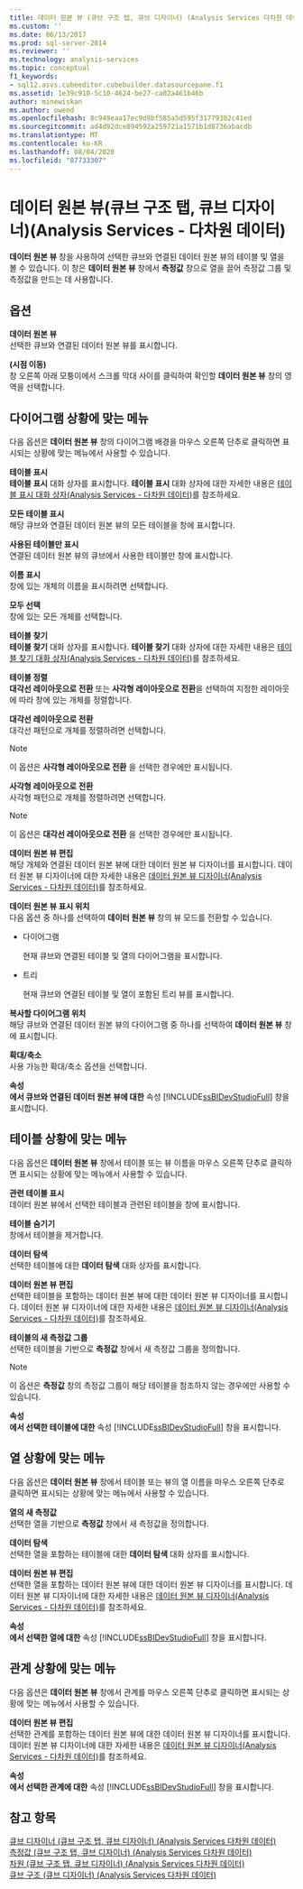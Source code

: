 ```yaml
---
title: 데이터 원본 뷰 (큐브 구조 탭, 큐브 디자이너) (Analysis Services 다차원 데이터) | Microsoft Docs
ms.custom: ''
ms.date: 06/13/2017
ms.prod: sql-server-2014
ms.reviewer: ''
ms.technology: analysis-services
ms.topic: conceptual
f1_keywords:
- sql12.asvs.cubeeditor.cubebuilder.datasourcepane.f1
ms.assetid: 1e39c910-5c10-4624-be27-ca02a461b46b
author: minewiskan
ms.author: owend
ms.openlocfilehash: 8c949eaa17ec9d8bf585a5d595f31779382c41ed
ms.sourcegitcommit: ad4d92dce894592a259721a1571b1d8736abacdb
ms.translationtype: MT
ms.contentlocale: ko-KR
ms.lasthandoff: 08/04/2020
ms.locfileid: "87733307"
---
```

# <a name="data-source-view-cube-structure-tab-cube-designer-analysis-services---multidimensional-data"></a>데이터 원본 뷰(큐브 구조 탭, 큐브 디자이너)(Analysis Services - 다차원 데이터)
  **데이터 원본 뷰** 창을 사용하여 선택한 큐브와 연결된 데이터 원본 뷰의 테이블 및 열을 볼 수 있습니다. 이 창은 **데이터 원본 뷰** 창에서 **측정값** 창으로 열을 끌어 측정값 그룹 및 측정값을 만드는 데 사용합니다.  
  
## <a name="options"></a>옵션  
 **데이터 원본 뷰**  
 선택한 큐브와 연결된 데이터 원본 뷰를 표시합니다.  
  
 **(시점 이동)**  
 창 오른쪽 아래 모퉁이에서 스크롤 막대 사이를 클릭하여 확인할 **데이터 원본 뷰** 창의 영역을 선택합니다.  
  
## <a name="diagram-context-menu"></a>다이어그램 상황에 맞는 메뉴  
 다음 옵션은 **데이터 원본 뷰** 창의 다이어그램 배경을 마우스 오른쪽 단추로 클릭하면 표시되는 상황에 맞는 메뉴에서 사용할 수 있습니다.  
  
 **테이블 표시**  
 **테이블 표시** 대화 상자를 표시합니다. **테이블 표시** 대화 상자에 대한 자세한 내용은 [테이블 표시 대화 상자&#40;Analysis Services - 다차원 데이터&#41;](show-table-dialog-box-analysis-services-multidimensional-data.md)를 참조하세요.  
  
 **모든 테이블 표시**  
 해당 큐브와 연결된 데이터 원본 뷰의 모든 테이블을 창에 표시합니다.  
  
 **사용된 테이블만 표시**  
 연결된 데이터 원본 뷰의 큐브에서 사용한 테이블만 창에 표시합니다.  
  
 **이름 표시**  
 창에 있는 개체의 이름을 표시하려면 선택합니다.  
  
 **모두 선택**  
 창에 있는 모든 개체를 선택합니다.  
  
 **테이블 찾기**  
 **테이블 찾기** 대화 상자를 표시합니다. **테이블 찾기** 대화 상자에 대한 자세한 내용은 [테이블 찾기 대화 상자&#40;Analysis Services - 다차원 데이터&#41;](find-table-dialog-box-analysis-services-multidimensional-data.md)를 참조하세요.  
  
 **테이블 정렬**  
 **대각선 레이아웃으로 전환** 또는 **사각형 레이아웃으로 전환**을 선택하여 지정한 레이아웃에 따라 창에 있는 개체를 정렬합니다.  
  
 **대각선 레이아웃으로 전환**  
 대각선 패턴으로 개체를 정렬하려면 선택합니다.  
  
> [!NOTE]  
>  이 옵션은 **사각형 레이아웃으로 전환** 을 선택한 경우에만 표시됩니다.  
  
 **사각형 레이아웃으로 전환**  
 사각형 패턴으로 개체를 정렬하려면 선택합니다.  
  
> [!NOTE]  
>  이 옵션은 **대각선 레이아웃으로 전환** 을 선택한 경우에만 표시됩니다.  
  
 **데이터 원본 뷰 편집**  
 해당 개체와 연결된 데이터 원본 뷰에 대한 데이터 원본 뷰 디자이너를 표시합니다. 데이터 원본 뷰 디자이너에 대한 자세한 내용은 [데이터 원본 뷰 디자이너&#40;Analysis Services - 다차원 데이터&#41;](data-source-view-designer-analysis-services-multidimensional-data.md)를 참조하세요.  
  
 **데이터 원본 뷰 표시 위치**  
 다음 옵션 중 하나를 선택하여 **데이터 원본 뷰** 창의 뷰 모드를 전환할 수 있습니다.  
  
-   다이어그램  
  
     현재 큐브와 연결된 테이블 및 열의 다이어그램을 표시합니다.  
  
-   트리  
  
     현재 큐브와 연결된 테이블 및 열이 포함된 트리 뷰를 표시합니다.  
  
 **복사할 다이어그램 위치**  
 해당 큐브와 연결된 데이터 원본 뷰의 다이어그램 중 하나를 선택하여 **데이터 원본 뷰** 창에 표시합니다.  
  
 **확대/축소**  
 사용 가능한 확대/축소 옵션을 선택합니다.  
  
 **속성**  
 **에서 큐브와 연결된 데이터 원본 뷰에 대한** 속성 [!INCLUDE[ssBIDevStudioFull](../includes/ssbidevstudiofull-md.md)] 창을 표시합니다.  
  
## <a name="table-context-menu"></a>테이블 상황에 맞는 메뉴  
 다음 옵션은 **데이터 원본 뷰** 창에서 테이블 또는 뷰 이름을 마우스 오른쪽 단추로 클릭하면 표시되는 상황에 맞는 메뉴에서 사용할 수 있습니다.  
  
 **관련 테이블 표시**  
 데이터 원본 뷰에서 선택한 테이블과 관련된 테이블을 창에 표시합니다.  
  
 **테이블 숨기기**  
 창에서 테이블을 제거합니다.  
  
 **데이터 탐색**  
 선택한 테이블에 대한 **데이터 탐색** 대화 상자를 표시합니다.  
  
 **데이터 원본 뷰 편집**  
 선택한 테이블을 포함하는 데이터 원본 뷰에 대한 데이터 원본 뷰 디자이너를 표시합니다. 데이터 원본 뷰 디자이너에 대한 자세한 내용은 [데이터 원본 뷰 디자이너&#40;Analysis Services - 다차원 데이터&#41;](data-source-view-designer-analysis-services-multidimensional-data.md)를 참조하세요.  
  
 **테이블의 새 측정값 그룹**  
 선택한 테이블을 기반으로 **측정값** 창에서 새 측정값 그룹을 정의합니다.  
  
> [!NOTE]  
>  이 옵션은 **측정값** 창의 측정값 그룹이 해당 테이블을 참조하지 않는 경우에만 사용할 수 있습니다.  
  
 **속성**  
 **에서 선택한 테이블에 대한** 속성 [!INCLUDE[ssBIDevStudioFull](../includes/ssbidevstudiofull-md.md)] 창을 표시합니다.  
  
## <a name="column-context-menu"></a>열 상황에 맞는 메뉴  
 다음 옵션은 **데이터 원본 뷰** 창에서 테이블 또는 뷰의 열 이름을 마우스 오른쪽 단추로 클릭하면 표시되는 상황에 맞는 메뉴에서 사용할 수 있습니다.  
  
 **열의 새 측정값**  
 선택한 열을 기반으로 **측정값** 창에서 새 측정값을 정의합니다.  
  
 **데이터 탐색**  
 선택한 열을 포함하는 테이블에 대한 **데이터 탐색** 대화 상자를 표시합니다.  
  
 **데이터 원본 뷰 편집**  
 선택한 열을 포함하는 데이터 원본 뷰에 대한 데이터 원본 뷰 디자이너를 표시합니다. 데이터 원본 뷰 디자이너에 대한 자세한 내용은 [데이터 원본 뷰 디자이너&#40;Analysis Services - 다차원 데이터&#41;](data-source-view-designer-analysis-services-multidimensional-data.md)를 참조하세요.  
  
 **속성**  
 **에서 선택한 열에 대한** 속성 [!INCLUDE[ssBIDevStudioFull](../includes/ssbidevstudiofull-md.md)] 창을 표시합니다.  
  
## <a name="relationship-context-menu"></a>관계 상황에 맞는 메뉴  
 다음 옵션은 **데이터 원본 뷰** 창에서 관계를 마우스 오른쪽 단추로 클릭하면 표시되는 상황에 맞는 메뉴에서 사용할 수 있습니다.  
  
 **데이터 원본 뷰 편집**  
 선택한 관계를 포함하는 데이터 원본 뷰에 대한 데이터 원본 뷰 디자이너를 표시합니다. 데이터 원본 뷰 디자이너에 대한 자세한 내용은 [데이터 원본 뷰 디자이너&#40;Analysis Services - 다차원 데이터&#41;](data-source-view-designer-analysis-services-multidimensional-data.md)를 참조하세요.  
  
 **속성**  
 **에서 선택한 관계에 대한** 속성 [!INCLUDE[ssBIDevStudioFull](../includes/ssbidevstudiofull-md.md)] 창을 표시합니다.  
  
## <a name="see-also"></a>참고 항목  
 [큐브 디자이너 &#40;큐브 구조 탭, 큐브 디자이너&#41; &#40;Analysis Services 다차원 데이터&#41;](toolbar-cube-structure-cube-designer-analysis-services-multidimensional-data.md)   
 [측정값 &#40;큐브 구조 탭, 큐브 디자이너&#41; &#40;Analysis Services 다차원 데이터&#41;](measures-cube-structure-cube-designer-analysis-services-multidimensional-data.md)   
 [차원 &#40;큐브 구조 탭, 큐브 디자이너&#41; &#40;Analysis Services 다차원 데이터&#41;](dimensions-cube-structure-cube-designer-analysis-services-multidimensional-data.md)   
 [큐브 구조 &#40;큐브 디자이너&#41; &#40;Analysis Services 다차원 데이터&#41;](cube-structure-cube-designer-analysis-services-multidimensional-data.md)  
  
  
